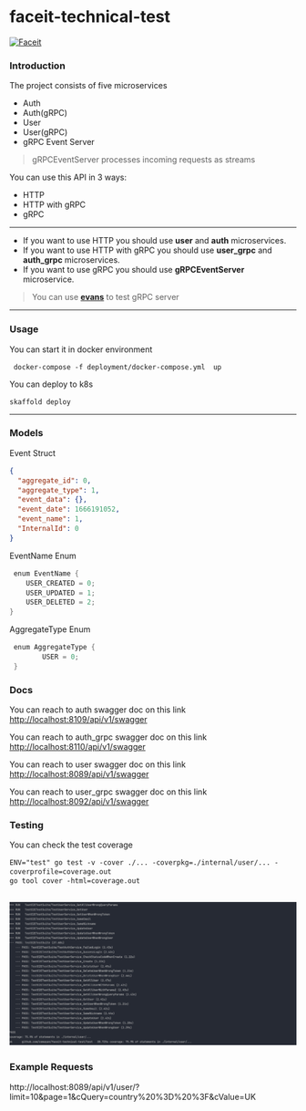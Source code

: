 # faceit-technical-test

[![Faceit](https://github.com/cemayan/faceit-technical-test/actions/workflows/push.yml/badge.svg?branch=main)](https://github.com/cemayan/faceit-technical-test/actions/workflows/push.yml)

### Introduction

The project consists of five microservices
- Auth 
- Auth(gRPC)
- User
- User(gRPC)
- gRPC Event Server

> gRPCEventServer processes incoming requests as streams


You can use this API in 3 ways:

- HTTP
- HTTP with gRPC
- gRPC
- ---

- If you want to use HTTP you should use **user** and **auth** microservices.
- If you want to use HTTP with gRPC you should use **user_grpc** and **auth_grpc** microservices.
- If you want to use  gRPC you should use **gRPCEventServer** microservice.

> You can use **[evans](https://github.com/ktr0731/evans)** to test gRPC server

---

### Usage

You can start it in docker environment

```shell
 docker-compose -f deployment/docker-compose.yml  up
```

You can deploy to k8s
```shell
skaffold deploy
```
---

### Models

Event Struct
```json
{
  "aggregate_id": 0,
  "aggregate_type": 1,
  "event_data": {},
  "event_date": 1666191052,
  "event_name": 1,
  "InternalId": 0
}
```

EventName Enum
```go
 enum EventName {
    USER_CREATED = 0;
    USER_UPDATED = 1;
    USER_DELETED = 2;
}
```

AggregateType Enum
```go
 enum AggregateType {
        USER = 0;
 }
```



### Docs

You can reach to auth swagger doc on this link
[http://localhost:8109/api/v1/swagger](http://localhost:8109/api/v1/swagger)

You can reach to auth_grpc swagger doc on this link
[http://localhost:8110/api/v1/swagger](http://localhost:8110/api/v1/swagger)

You can reach to user swagger doc on this link
[http://localhost:8089/api/v1/swagger](http://localhost:8089/api/v1/swagger)

You can reach to user_grpc swagger doc on this link
[http://localhost:8092/api/v1/swagger](http://localhost:8092/api/v1/swagger)

### Testing

You can check the test coverage

```shell
ENV="test" go test -v -cover ./... -coverpkg=./internal/user/... -coverprofile=coverage.out 
go tool cover -html=coverage.out     
```

![image](image/test.png)
---

### Example Requests

http://localhost:8089/api/v1/user/?limit=10&page=1&cQuery=country%20%3D%20%3F&cValue=UK
